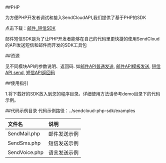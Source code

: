 
##PHP

为方便PHP开发者调试和接入SendCloudAPI,我们提供了基于PHP的SDK

点击下载：[邮件_短信SDK](sdk/downloads/sendcloud-php-sdk.zip)

邮件短信SDK是为了让PHP开发者能够在自己的代码里更快捷的使用SendCloud的API发送短信和邮件而开发的SDK工具包


##资源

见不同模块API的参数说明、返回码. 如[邮件API普通发送](../email_v2/send_email.md#_1), [邮件API模板发送](../email_v2/send_email.md#_2), [短信API send](../sms/api.md#send), [短信API返回码](../sms/api.md#_1)


##使用指引

1.将下载好的SDK放入到您的程序目录。详细使用方法请参考demo目录下的代码示例。    


##代码示例目录
代码示例路径：../sendcloud-php-sdk/examples

|文件名          |说明|
|:--------------|:---|
|SendMail.php   |邮件发送示例|
|SendSms.php    |短信发送示例|
|SendVoice.php  |语言发送示例|
